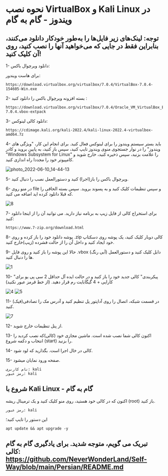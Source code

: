 # نحوه نصب VirtualBox و Kali Linux در ویندوز - گام به گام

## توجه: لینک‌های زیر فایل‌ها را به‌طور خودکار دانلود می‌کنند، بنابراین فقط در جایی که می‌خواهید آنها را نصب کنید، روی آن کلیک کنید!

1- دانلود ویرچوال باکس:

برای هاست ویندور:
```
https://download.virtualbox.org/virtualbox/7.0.4/VirtualBox-7.0.4-154605-Win.exe
```

2- بسته افزونه ویرچوال باکس را دانلود کنید :
```
https://download.virtualbox.org/virtualbox/7.0.4/Oracle_VM_VirtualBox_Extension_Pack-7.0.4.vbox-extpack
```
3- دانلود کالی لینوکس:
```
https://cdimage.kali.org/kali-2022.4/kali-linux-2022.4-virtualbox-amd64.7z
```
4- باید بستر سیستم ویندوز را برای لینوکس فعال کنید. برای انجام این کار، "ویژگی های ویندوز" را در نوار جستجوی منوی ویندوز تایپ کنید، سپس باز کنید، به پایین بروید و کادر "Windows Subsystem for Linux" را علامت بزنید، سپس ذخیره کنید، خارج شوید و کامپیوتر خود را مجددا راه اندازی کنید.

![photo_2022-06-10_14-44-13](https://user-images.githubusercontent.com/64184513/175776446-b373d0e5-4672-471f-a78a-93e0f2891313.jpg)

5- ویرچوال باکس را باز(اجرا) کنید و دستورالعمل نصب را دنبال کنید.

6- در منو روی file و سپس تنظیمات کلیک کنید و به پسوند بروید. سپس بسته الحاقی را که قبلا دانلود کرده اید اضافه می کنید.

![8](https://user-images.githubusercontent.com/64184513/175776890-4f44fdbd-97ec-4bf9-bcf1-8db3aafa4459.jpg)


7- برای استخراج کالی از فایل زیپ به برنامه نیاز دارید.
می توانید آن را از اینجا دانلود کنید:
```
https://www.7-zip.org/download.html
```
8- پوشه دانلود خود را باز کرده و روی .zip کالی دوبار کلیک کنید، یک پوشه روی دسکتاپ خود ایجاد کنید و داخل آن را از حالت فشرده (زیپ)خارج کنید.

9- حالا این پوشه را باز کنید و روی فایل .vbox (آبی رنگ) دابل کلیک کنید و دستورالعمل ها را دنبال کنید.

![1](https://user-images.githubusercontent.com/64184513/196248353-103d6d04-bc9a-4e6d-96df-6a1fe4fb753c.png)

10- "پیکربندی" کالی جدید خود را باز کنید و در حالت ایده آل حداقل 2 سی پی یو برای کارایی + 4 گیگابایت رم قرار دهید. (از خط قرمز عبور نکنید)

![4](https://user-images.githubusercontent.com/64184513/175776404-1eb16270-54d3-4d42-9741-2d2bbb0ce29b.jpg)
![5](https://user-images.githubusercontent.com/64184513/175776405-1227974e-c82f-4272-9b58-8163c14687e0.jpg)

11- در قسمت شبکه، اتصال را روی آداپتور پل تنظیم کنید و آدرس مک را تصادفی(فیک) کنید.

![7](https://user-images.githubusercontent.com/64184513/175776409-de0300c0-4908-4e94-ac28-6ac0e980f2b0.jpg)

12- از پنل تنظیمات خارج شوید.

13- اکنون کالی شما نصب شده است. ماشین مجازی خود (کالی)که نصب کردید را انتخاب و دکمه شروع (start) را بزنید.

14- کالی در خال اجرا است. بگذارید که لود شود.

15- صفحه ورود نمایان میشود.
```
نام کاربری: kali
رمز عبور: kali
```

## شروع با Kali Linux - گام به گام

اکنون که در کالی خود هستید، روی منو کلیک کنید و یک ترمینال ریشه (root) باز کنید.
```
رمز عبور: kali
```
این دستور را تایپ کنید؛
```
apt update && apt upgrade -y
```

## تبریک می گویم، متوجه شدید. برای یادگیری گام به گام کالی: https://github.com/NeverWonderLand/Self-Way/blob/main/Persian/README.md

